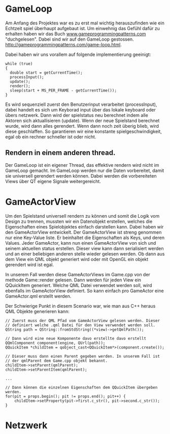 # GameLoop
Am Anfang des Projektes war es zu erst mal wichtig herauszufinden wie ein Echtzeit spiel überhaupt aufgebaut ist. Um einwehnig das Gefühl dafür zu erhalten haben wir das Buch www.gameprogrammingpatterns.com "duchgelesen".
Dabei sind wir auf den GameLoop gestossen. http://gameprogrammingpatterns.com/game-loop.html.

Dabei haben wir uns vorallem auf folgende implementierung geeinigt:

    while (true)
    {
      double start = getCurrentTime();
      processInput();
      update();
      render();
      sleep(start + MS_PER_FRAME - getCurrentTime());
    }

Es wird sequenziell zuerst den Benutzerinput verarbeitet (processInput), dabei handelt es sich um Keyborad input über das lokale keyboard oder übers netzwerk.
Dann wird der spielstatus neu berechnet indem alle Aktoren sich aktuallisieren (update). Wenn der neue Spielstand berechnet wurde, wird dann alles gerendert.
Wenn dann noch zeit überig blieb, wird diese geschlaffen. So garantieren wir eine konstante spielgeschwindigkeit, egal ob ein rechner schneller ist oder nicht.

## Rendern in einem anderen thread.
Der GameLoop ist ein eigener Thread, das effektive rendern wird nicht im GameLoop gemacht. Im GameLoop werden nur die Daten vorbereitet, damit sie universell gerendert werden können. Dabei werden die vorbereiteten Views über QT eigene Signale weitergereicht.

# GameActorView
Um den Spielstand universell rendern zu können und somit die Logik vom Design zu trennen, mussten wir ein Datenobjekt erstellen, welches die Eigenschaften eines Spielobjektes einfach darstellen kann. Dabei haben wir den GameActorView entwickelt. Der GameActorView ist streng genommen nur eine Key-Value liste. Er beinhaltet die Eigenschaften als Keys, und deren Values.
Jeder GameActor, kann nun einen GameActorView von sich und seinem aktuellen status erstellen. Dieser view kann dann serialisiert werden und an einer beliebigen anderen stelle wieder gelesen werden. Ob dann aus dem View ein QML objekt generiert wird oder mit OpenGL ein objekt gerendert wird ist egal.

In unserem Fall werden diese GameActorViews im Game.cpp von der methode Game::render gelesen. Dann werden für jeden View ein QQuickItem generiert. Welche QML Datei verwendet werden soll, wird ebenfalls im GameActorView definiert. So kann einfach pro GameActor eine GameActor.qml erstellt werden.

Der Schwierige Punkt in diesem Scenario war, wie man aus C++ heraus QML Objekte generieren kann:

    // Zuerst muss der QML Pfad vom GameActorView gelesen werden. Dieser
    // definiert welche .qml Datei für den View verwendet werden soll.
    QString path = QString::fromStdString((*view)->getQmlPath());

    // Dann wird eine neue Komponente davo erstellte davo erstellt
    QQmlComponent component(engine, QUrl(path));
    QQuickItem *childItem = qobject_cast<QQuickItem*>(component.create());

    // Dieser muss dann einen Parent gegeben werden. In unserem Fall ist 
    // der qmlParent dem Game.cpp objekt bekannt.
    childItem->setParent(qmlParent);
    childItem->setParentItem(qmlParent);

    ...
    
    // Dann können die einzelnen Eigenschaften dem QQuickItem übergeben werden.
    for(pit = props.begin(); pit != props.end(); pit++) {
        childItem->setProperty(pit->first.c_str(), pit->second.c_str());
    }

# Netzwerk

